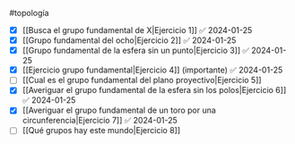 #topología 

- [x] [[Busca el grupo fundamental de X|Ejercicio 1]] ✅ 2024-01-25
- [x] [[Grupo fundamental del ocho|Ejercicio 2]] ✅ 2024-01-25
- [x] [[Grupo fundamental de la esfera sin un punto|Ejercicio 3]] ✅ 2024-01-25
- [x] [[Ejercicio grupo fundamental|Ejercicio 4]] (importante) ✅ 2024-01-25
- [ ] [[Cual es el grupo fundamental del plano proyectivo|Ejercicio 5]]
- [x] [[Averiguar el grupo fundamental de la esfera sin los polos|Ejercicio 6]] ✅ 2024-01-25
- [x] [[Averiguar el grupo fundamental de un toro por una circunferencia|Ejercicio 7]] ✅ 2024-01-25
- [ ] [[Qué grupos hay este mundo|Ejercicio 8]]